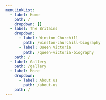 ```yaml
---
menuLinkList:
  - label: Home
    path: /
    dropdown: []
  - label: The Britains
    dropdown:
      - label: Winston Churchill
        path: /winston-churchill-biography
      - label: Queen Victoria
        path: /queen-victoria-biography
    path: /
  - label: Gallery
    path: /gallery
  - label: More
    dropdown:
      - label: About us
        path: /about-us
    path: /
---
```

